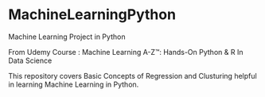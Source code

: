 # MachineLearningPython
Machine Learning Project in Python

From Udemy Course : Machine Learning A-Z™: Hands-On Python & R In Data Science

This repository covers Basic Concepts of Regression and Clusturing helpful in learning Machine Learning in Python.
